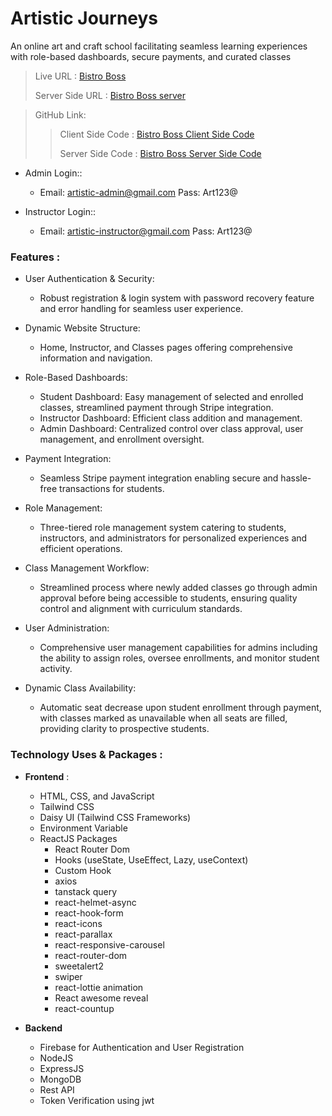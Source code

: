 # Artistic Journeys

An online art and craft school facilitating seamless learning experiences with role-based dashboards, secure payments, and curated classes


>
>Live URL : [Bistro Boss](https://artistic-journeys.web.app/)
>
>Server Side URL : [Bistro Boss server](https://artistic-journeys-server.vercel.app/jwt)

>GitHub Link:
>
>> Client Side Code : [Bistro Boss Client Side Code](https://github.com/Nurmurad32/artistic-journeys-client)
>>
>> Server Side Code : [Bistro Boss Server Side Code](https://github.com/Nurmurad32/artistic-journeys-server)

- Admin Login::
    - Email: artistic-admin@gmail.com Pass: Art123@

- Instructor Login::
    - Email: artistic-instructor@gmail.com Pass: Art123@

### Features :
- User Authentication & Security:
    - Robust registration & login system with password recovery feature and error handling for seamless user experience.

- Dynamic Website Structure:
    - Home, Instructor, and Classes pages offering comprehensive information and navigation.

- Role-Based Dashboards:
    - Student Dashboard: Easy management of selected and enrolled classes, streamlined payment through Stripe integration.
    - Instructor Dashboard: Efficient class addition and management.
    - Admin Dashboard: Centralized control over class approval, user management, and enrollment oversight.

- Payment Integration:
    - Seamless Stripe payment integration enabling secure and hassle-free transactions for students.

- Role Management:
    - Three-tiered role management system catering to students, instructors, and administrators for personalized experiences and efficient operations.

- Class Management Workflow:
    - Streamlined process where newly added classes go through admin approval before being accessible to students, ensuring quality control and alignment with curriculum standards.

- User Administration:
    - Comprehensive user management capabilities for admins including the ability to assign roles, oversee enrollments, and monitor student activity.

- Dynamic Class Availability:
    - Automatic seat decrease upon student enrollment through payment, with classes marked as unavailable when all seats are filled, providing clarity to prospective students.


### Technology Uses & Packages :
- **Frontend** :
    - HTML, CSS, and JavaScript
    - Tailwind CSS
    - Daisy UI (Tailwind CSS Frameworks)
    - Environment Variable
    - ReactJS Packages
        -  React Router Dom
        -  Hooks (useState, UseEffect, Lazy, useContext)
        -  Custom Hook
        -  axios
        -  tanstack query
        -  react-helmet-async
        -  react-hook-form
        -  react-icons
        -  react-parallax
        -  react-responsive-carousel
        -  react-router-dom
        -  sweetalert2
        -  swiper
        -  react-lottie animation
        -  React awesome reveal
        -  react-countup
 
- **Backend**
    - Firebase for Authentication and User Registration
    - NodeJS
    - ExpressJS
    - MongoDB
    - Rest API
    - Token Verification using jwt










